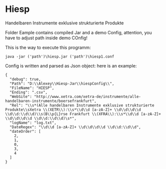 # Hiesp
Handelbaren Instrumente exklusive strukturierte Produkte

Folder Eample contains compiled Jar and a demo Config,
attention, you have to adjust path inside demo COnfig!

This is the way to execute this programm:
```
java -jar ('path')\hiesp.jar ('path')\hiesp1.conf
```

Config is written and parsed as Json object: here is an example:
```
{
  "debug": true,
  "Path": "D:\\Alexey\\Hiesp-Jar\\hiespConfig\\",
  "FileName": "HIESP",
  "Ending": ".csv",
  "WebSite": "http://www.xetra.com/xetra-de/instrumente/alle-handelbaren-instrumente/boersefrankfurt",
  "Rel": "\\s*(Alle handelbaren Instrumente exklusive strukturierte Produkte\\sXetra \\(XETR\\):\\s*\\d\\d [a-zA-Z]+ \\d\\d\\d\\d \\d\\d:\\d\\d)\\s(B\\p{L}rse Frankfurt \\(XFRA\\):\\s*\\d\\d [a-zA-Z]+ \\d\\d\\d\\d \\d\\d:\\d\\d)\s*",
  "logName": "log.txt",
  "DateRegex": "\\d\\d [a-zA-Z]+ \\d\\d\\d\\d \\d\\d:\\d\\d",
  "dateOrder": [
    2,
    1,
    0,
    3,
    4
  ]
}
```
